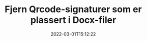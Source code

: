 ---
############################# Static ############################
layout: "auto-gen-signature"
date: 2022-03-01T15:12:22
draft: false
operation: Delete
signaturetype: Qrcode
fileformat: Docx
productName: Java
lang: no
productCode: java
otherformats: pdf doc docx docm dot dotm dotx odt ott rtf xls xlsx xlsm xlsb csv ods ots xltx xltm ppt pptx pps ppsx odp otp potx potm pptm ppsm
breadcrumb: Put Qrcode signature on Docx for Java

############################# Head ############################
head_title: "Slett Qrcode-signaturer fra Docx-filer via Java"
head_description: "Sletting av spesifikke Qrcode-signaturer fra signerte Docx-dokumenter kan enkelt utføres med kort Java-kode."

############################# Header ############################
title: "Fjern Qrcode-signaturer som er plassert i Docx-filer"
description: "Slett forskjellige Qrcode-signaturer fra Docx-dokumenter. Fjerning av Qrcode-signaturer krever enkel Java-kode."
bg_image: "https://cms.admin.containerize.com/templates/aspose/App_Themes/V3/images/bg/header1.png"
bg_overlay: false
button:
    enable: true

############################# SubMenu ############################
submenu:
    enable: true

    left:
        img_alt: "GroupDocs.Signature for Java"
        image: "https://cms.admin.containerize.com/templates/groupdocs/images/product-logos/90x90-noborder/groupdocs-signature-java.png"
        product: "GroupDocs.Signature"
        platform: "Java"



############################# About ############################
about:
    enable: true
    title: "Få informasjon om GroupDocs.Signature for Java API-funksjoner"
    content: |
        [GroupDocs.Signature for Java](https://products.groupdocs.com/signature/java/) API gir mange måter å behandle dokumentene dine på ved hjelp av elektroniske signaturer. Digitale signaturer som tekster, bilder, digitale sertifikater, strekkoder, QR-koder, frimerker eller metadata er tilgjengelig. Kunder har mulighet til å legge til, slette, oppdatere, verifisere eller søke i digitale signaturer på PDF-er, MS Word-dokumenter, MS Excel-arbeidsbøker, MS PowerPoint-presentasjoner, Adobe Photoshop-filer og ulike bildeformater. Et stort antall nyttige funksjoner og innstillinger er gitt.
    

############################# Steps ############################
steps:
    enable: true
    title_left: "Slik fjerner du Qrcode-signaturer fra Docx-dokumentet"
    content_left: |
        [GroupDocs.Signature for Java](https://products.groupdocs.com/signature/java/) gir nyttig funksjon for å tømme Docx dokumenter for Qrcode signaturer med noen få linjer med kode.
        
        * For det første, instansierer Signatur-objektets bane til dokumentet som en konstruktørparameter.
        * Deretter oppretter du et passende signaturobjekt og setter opp dets unike identifikator.
        * Deretter påkaller du Slett-metoden som sender signaturobjekt som må slettes.
        * Til slutt resultat av prosessdrift.

    title_right: "Systemkrav"
    content_right: |
        GroupDocs.Signature for Java støttes på alle større plattformer og operativsystemer. Før du utfører koden nedenfor, sørg for at du har følgende forutsetninger installert på systemet ditt.

        * Operativsystemer: Microsoft Windows, Linux, MacOS
        * Utviklingsmiljøer: NetBeans, Intellij IDEA, Eclipse, etc.
        * Java runtime: J2SE 6.0 and above
        * Last ned den nyeste versjonen av GroupDocs.Signature for Java fra [Maven](https://repository.groupdocs.com/webapp/#/artifacts/browse/tree/General/repo/com/groupdocs/groupdocs-signature)
         
    code: |
        ```java    
                
        // Set up input Docx file
        String filePath = "input.docx";
        // Set up output file
        String outputFilePath = "output.docx";

        // Instantiate Signature for input file
        Signature signature = new Signature(filePath);

        // Id of signature which is supposed to be deleted
        // such Id may be obtained as result of search operation
        String id = "eff64a14-dad9-47b0-88e5-2ee4e3604e71";

        // provide signature features to delete
        QrCodeSignature signatureToDelete = new QrCodeSignature(id);

        // delete signature
        Boolean deleteResult = signature.delete(outputFilePath, signatureToDelete);

        // process deletion result
        if (deleteResult)
        {
                System.out.println("Signature was deleted successfully!");
        }
        ```

############################# Demos ############################
demos:
    enable: true
    title: "Signering med Qrcode signaturer Live Demo"
    content: |
       Legg til ulike elektroniske signaturer i Docx-filen akkurat nå ved å gå til nettstedet [GroupDocs.Signature App](https://products.groupdocs.app/signature/family).          

############################# More Formats ############################
more_formats:
    enable: true
    title: "Slett Qrcode-signaturene dine med Java"
    content: |
        "Sletting av e-signaturer som ble lagt til ulike dokumentformater. Fjern signaturer raskt uten ekstra kode."
    format: 
       
       
back_to_top:
    enable: true
---